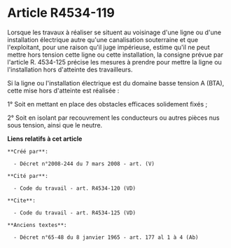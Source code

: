 # Article R4534-119

Lorsque les travaux à réaliser se situent au voisinage d'une ligne ou d'une installation électrique autre qu'une canalisation
souterraine et que l'exploitant, pour une raison qu'il juge impérieuse, estime qu'il ne peut mettre hors tension cette ligne
ou cette installation, la consigne prévue par l'article R. 4534-125 précise les mesures à prendre pour mettre la ligne ou
l'installation hors d'atteinte des travailleurs. 

Si la ligne ou l'installation électrique est du domaine basse tension A (BTA), cette mise hors d'atteinte est réalisée : 

1° Soit en mettant en place des obstacles efficaces solidement fixés ; 

2° Soit en isolant par recouvrement les conducteurs ou autres pièces nus sous tension, ainsi que le neutre.

**Liens relatifs à cet article**

	**Créé par**:

	  - Décret n°2008-244 du 7 mars 2008 - art. (V)

	**Cité par**:

	  - Code du travail - art. R4534-120 (VD)

	**Cite**:

	  - Code du travail - art. R4534-125 (VD)

	**Anciens textes**:

	  - Décret n°65-48 du 8 janvier 1965 - art. 177 al 1 à 4 (Ab)
